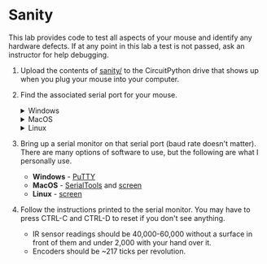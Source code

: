 # Sanity

This lab provides code to test all aspects of your mouse and identify any hardware defects. If at any point in this lab a test is not passed, ask an instructor for help debugging.

1. Upload the contents of [sanity/](../labs/sanity/) to the CircuitPython drive that shows up when you plug your mouse into your computer.
2. Find the associated serial port for your mouse.
    <details>
    <summary>Windows</summary>

    Open up `Device Manager` and check the `Ports (COM & LPT)` dropdown. Your serial (COM) port is one of those. If it's hard to identify, try unplugging and replugging your mouse and see which COM port disappears.

    </details>
    <details>
    <summary>MacOS</summary>

    Run `ls  /dev/tty.*` in Terminal. The correct port is one of those. If it's hard to identify, try unplugging and replugging your mouse and see which port disappears.

    </details>
    <details>
    <summary>Linux</summary>

    Hello there! A fellow power user you are. Your distro may be different, but chances are it's under something like `/dev/ttyACM0`.

    </details>
3. Bring up a serial monitor on that serial port (baud rate doesn't matter). There are many options of software to use, but the following are what I personally use.
    * **Windows** - [PuTTY](https://www.chiark.greenend.org.uk/~sgtatham/putty/latest.html)
    * **MacOS** - [SerialTools](https://apps.apple.com/us/app/serialtools/id611021963?mt=12) and [screen](https://en.wikipedia.org/wiki/GNU_Screen)
    * **Linux** - [screen](https://en.wikipedia.org/wiki/GNU_Screen)
4. Follow the instructions printed to the serial monitor. You may have to press CTRL-C and CTRL-D to reset if you don't see anything.
    * IR sensor readings should be 40,000-60,000 without a surface in front of them and under 2,000 with your hand over it.
    * Encoders should be \~217 ticks per revolution.
